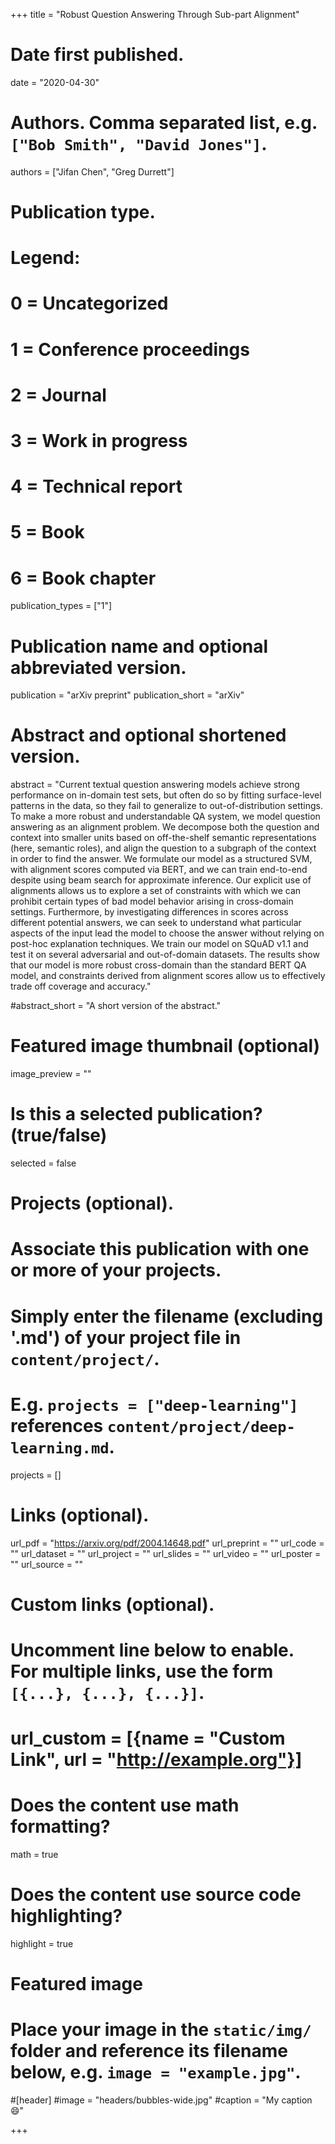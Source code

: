 +++
title = "Robust Question Answering Through Sub-part Alignment"

# Date first published.
date = "2020-04-30"

# Authors. Comma separated list, e.g. `["Bob Smith", "David Jones"]`.
authors = ["Jifan Chen", "Greg Durrett"]

# Publication type.
# Legend:
# 0 = Uncategorized
# 1 = Conference proceedings
# 2 = Journal
# 3 = Work in progress
# 4 = Technical report
# 5 = Book
# 6 = Book chapter
publication_types = ["1"]

# Publication name and optional abbreviated version.
publication = "arXiv preprint"
publication_short = "arXiv"

# Abstract and optional shortened version.
abstract = "Current textual question answering models achieve strong performance on in-domain test sets, but often do so by fitting surface-level patterns in the data, so they fail to generalize to out-of-distribution settings. To make a more robust and understandable QA system, we model question answering as an alignment problem. We decompose both the question and context into smaller units based on off-the-shelf semantic representations (here, semantic roles), and align the question to a subgraph of the context in order to find the answer. We formulate our model as a structured SVM, with alignment scores computed via BERT, and we can train end-to-end despite using beam search for approximate inference. Our explicit use of alignments allows us to explore a set of constraints with which we can prohibit certain types of bad model behavior arising in cross-domain settings. Furthermore, by investigating differences in scores across different potential answers, we can seek to understand what particular aspects of the input lead the model to choose the answer without relying on post-hoc explanation techniques. We train our model on SQuAD v1.1 and test it on several adversarial and out-of-domain datasets. The results show that our model is more robust cross-domain than the standard BERT QA model, and constraints derived from alignment scores allow us to effectively trade off coverage and accuracy."

#abstract_short = "A short version of the abstract."

# Featured image thumbnail (optional)
image_preview = ""

# Is this a selected publication? (true/false)
selected = false

# Projects (optional).
#   Associate this publication with one or more of your projects.
#   Simply enter the filename (excluding '.md') of your project file in `content/project/`.
#   E.g. `projects = ["deep-learning"]` references `content/project/deep-learning.md`.
projects = []

# Links (optional).
url_pdf = "https://arxiv.org/pdf/2004.14648.pdf"
url_preprint = ""
url_code = ""
url_dataset = ""
url_project = ""
url_slides = ""
url_video = ""
url_poster = ""
url_source = ""

# Custom links (optional).
#   Uncomment line below to enable. For multiple links, use the form `[{...}, {...}, {...}]`.
# url_custom = [{name = "Custom Link", url = "http://example.org"}]

# Does the content use math formatting?
math = true

# Does the content use source code highlighting?
highlight = true

# Featured image
# Place your image in the `static/img/` folder and reference its filename below, e.g. `image = "example.jpg"`.
#[header]
#image = "headers/bubbles-wide.jpg"
#caption = "My caption 😄"

+++

